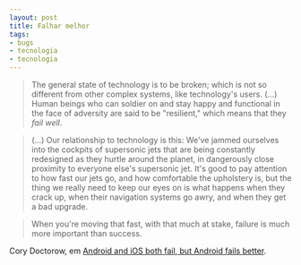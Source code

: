 ```yaml
---
layout: post
title: Falhar melhor
tags:
- bugs
- tecnologia
- tecnologia
---
```


> The general state of technology is to be broken; which is not so different from other complex systems, like technology's users. (...) Human beings who can soldier on and stay happy and functional in the face of adversity are said to be "resilient," which means that they _fail well_.

> (...) Our relationship to technology is this: We've jammed ourselves into the cockpits of supersonic jets that are being constantly redesigned as they hurtle around the planet, in dangerously close proximity to everyone else's supersonic jet. It's good to pay attention to how fast our jets go, and how comfortable the upholstery is, but the thing we really need to keep our eyes on is what happens when they crack up, when their navigation systems go awry, and when they get a bad upgrade.

> When you're moving that fast, with that much at stake, failure is much more important than success.

Cory Doctorow, em [Android and iOS both fail, but Android fails better](http://www.guardian.co.uk/technology/2011/aug/09/technology-failure-more-important-than-success).
